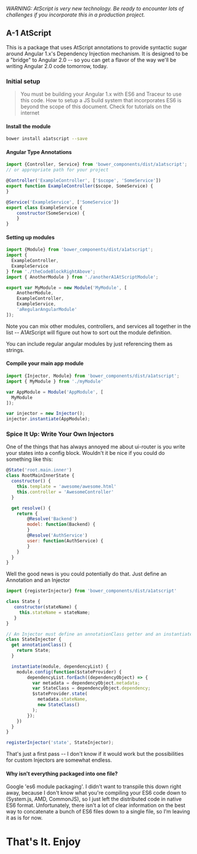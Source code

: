 *WARNING: AtScript is very new technology. Be ready to encounter lots of challenges if you incorporate this in a production project.*

## A-1 AtScript

This is a package that uses AtScript annotations to provide syntactic sugar around Angular 1.x's Dependency Injection mechanism. It is designed to be a "bridge" to Angular 2.0  -- so you can get a flavor of the way we'll be writing Angular 2.0 code tomorrow, today.

### Initial setup

> You must be building your Angular 1.x with ES6 and Traceur to use this code. How to setup a JS build system that incorporates ES6 is beyond the scope of this document. Check for tutorials on the internet

#### Install the module

```bash
bower install a1atscript --save
```

#### Angular Type Annotations

```javascript
import {Controller, Service} from 'bower_components/dist/a1atscript';
// or appropriate path for your project

@Controller('ExampleController', ['$scope', 'SomeService'])
export function ExampleController($scope, SomeService) {
}

@Service('ExampleService', ['SomeService'])
export class ExampleService {
	constructor(SomeService) {
	}
}
```

#### Setting up modules


```javascript
import {Module} from 'bower_components/dist/a1atscript';
import {
  ExampleController,
  ExampleService
} from './theCodeBlockRightAbove';
import { AnotherModule } from './anotherA1AtScriptModule';

export var MyModule = new Module('MyModule', [
	AnotherModule,
	ExampleController,
	ExampleService,
	'aRegularAngularModule'
]);
```

Note you can mix other modules, controllers, and services all together in the list -- A1AtScript will figure out how to sort out the module definition.

You can include regular angular modules by just referencing them as strings.

#### Compile your main app module

```javascript
import {Injector, Module} from 'bower_components/dist/a1atscript';
import { MyModule } from './myModule'

var AppModule = Module('AppModule', [
  MyModule
]);

var injector = new Injector();
injector.instantiate(AppModule);
```

### Spice It Up: Write Your Own Injectors

One of the things that has always annoyed me about ui-router is you write your states into a config block. Wouldn't it be nice if you could do something like this:

```javascript
@State('root.main.inner')
class RootMainInnerState {
  constructor() {
    this.template = 'awesome/awesome.html'
    this.controller = 'AwesomeController'
  }

  get resolve() {
  	return {
  		@Resolve('Backend')
  		model: function(Backend) {
  		}
  		@Resolve('AuthService')
  		user: function(AuthService) {
  		}
  	}
  }
}
```

Well the good news is you could potentially do that. Just define an Annotation and an Injector

```javascript
import {registerInjector} from 'bower_components/dist/a1atscript'

class State {
   constructor(stateName) {
     this.stateName = stateName;
   }
}

// An Injector must define an annotationClass getter and an instantiate method
class StateInjector {
  get annotationClass() {
    return State;
  }

  instantiate(module, dependencyList) {
    module.config(function($stateProvider) {
	    dependencyList.forEach((dependencyObject) => {
	      var metadata = dependencyObject.metadata;
	      var StateClass = dependencyObject.dependency;
	      $stateProvider.state(
	        metadata.stateName,
	        new StateClass()
	      );
	    });
    })
  }
}

registerInjector('state', StateInjector);
```

That's just a first pass -- I don't know if it would work but the possibilities for custom Injectors are somewhat endless.

#### Why isn't everything packaged into one file?

Google 'es6 module packaging'. I didn't want to transpile this down right away, because I don't know what you're compiling your ES6 code down to (System.js, AMD, CommonJS), so I just left the distributed code in native ES6 format. Unfortunately, there isn't a lot of clear information on the best way to concatenate a bunch of ES6 files down to a single file, so I'm leaving it as is for now.

# That's It. Enjoy
